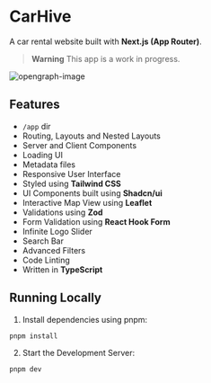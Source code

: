 # CarHive

A car rental website built with **Next.js (App Router)**.

> **Warning**
> This app is a work in progress.

![opengraph-image](https://github.com/eduamdev/car-rental-react/assets/35645733/f6c831fc-3992-4972-9c31-2c2964a55b56)

## Features

- `/app` dir
- Routing, Layouts and Nested Layouts
- Server and Client Components
- Loading UI
- Metadata files
- Responsive User Interface
- Styled using **Tailwind CSS**
- UI Components built using **Shadcn/ui**
- Interactive Map View using **Leaflet**
- Validations using **Zod**
- Form Validation using **React Hook Form**
- Infinite Logo Slider
- Search Bar
- Advanced Filters
- Code Linting
- Written in **TypeScript**

## Running Locally

1. Install dependencies using pnpm:

```bash
pnpm install
```

2. Start the Development Server:

```bash
pnpm dev
```
